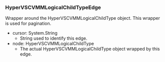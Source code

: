 ### HyperVSCVMMLogicalChildTypeEdge
Wrapper around the HyperVSCVMMLogicalChildType object. This wrapper is used for pagination.

- cursor: System.String
  - String used to identify this edge.
- node: HyperVSCVMMLogicalChildType
  - The actual HyperVSCVMMLogicalChildType object wrapped by this edge.
